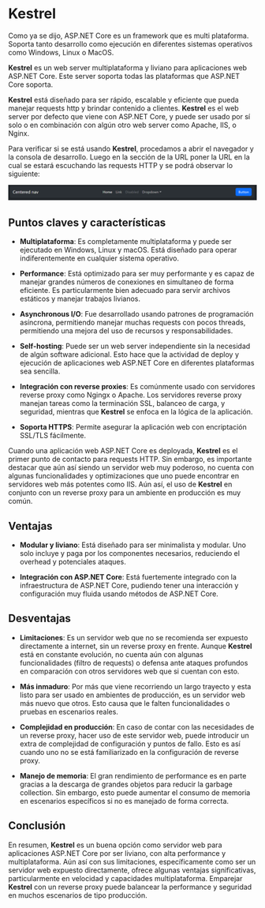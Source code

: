 # Kestrel

Como ya se dijo, ASP.NET Core es un framework que es multi plataforma. Soporta tanto desarrollo como ejecución en diferentes sistemas operativos como Windows, Linux o MacOS.

**Kestrel** es un web server multiplataforma y liviano para aplicaciones web ASP.NET Core. Este server soporta todas las plataformas que ASP.NET Core soporta.

**Kestrel** está diseñado para ser rápido, escalable y eficiente que pueda manejar requests http y brindar contenido a clientes. **Kestrel** es el web server por defecto que viene con ASP.NET Core, y puede ser usado por sí solo o en combinación con algún otro web server como Apache, IIS, o Nginx.

Para verificar si se está usando **Kestrel**, procedamos a abrir el navegador y la consola de desarrollo. Luego en la sección de la URL poner la URL en la cual se estará escuchando las requests HTTP y se podrá observar lo siguiente:

<p align="center">
  <img src="images/image-14.png"/>
</p>

## Puntos claves y características

- **Multiplataforma**: Es completamente multiplataforma y puede ser ejecutado en Windows, Linux y macOS. Está diseñado para operar indiferentemente en cualquier sistema operativo.

- **Performance**: Está optimizado para ser muy performante y es capaz de manejar grandes números de conexiones en simultaneo de forma eficiente. Es particularmente bien adecuado para servir archivos estáticos y manejar trabajos livianos.

- **Asynchronous I/O**: Fue desarrollado usando patrones de programación asíncrona, permitiendo manejar muchas requests con pocos threads, permitiendo una mejora del uso de recursos y responsabilidades.

- **Self-hosting**: Puede ser un web server independiente sin la necesidad de algún software adicional. Esto hace que la actividad de deploy y ejecución de aplicaciones web ASP.NET Core en diferentes plataformas sea sencilla.

- **Integración con reverse proxies**: Es comúnmente usado con servidores reverse proxy como Ngingx o Apache. Los servidores reverse proxy manejan tareas como la terminación SSL, balanceo de carga, y seguridad, mientras que **Kestrel** se enfoca en la lógica de la aplicación.

- **Soporta HTTPS**: Permite asegurar la aplicación web con encriptación SSL/TLS fácilmente.

Cuando una aplicación web ASP.NET Core es deployada, **Kestrel** es el primer punto de contacto para requests HTTP. Sin embargo, es importante destacar que aún así siendo un servidor web muy poderoso, no cuenta con algunas funcionalidades y optimizaciones que uno puede encontrar en servidores web más potentes como IIS. Aún así, el uso de **Kestrel** en conjunto con un reverse proxy para un ambiente en producción es muy común.

## Ventajas

- **Modular y liviano**: Está diseñado para ser minimalista y modular. Uno solo incluye y paga por los componentes necesarios, reduciendo el overhead y potenciales ataques.

- **Integración con ASP.NET Core**: Está fuertemente integrado con la infraestructura de ASP.NET Core, pudiendo tener una interacción y configuración muy fluida usando métodos de ASP.NET Core.

## Desventajas

- **Limitaciones**: Es un servidor web que no se recomienda ser expuesto directamente a internet, sin un reverse proxy en frente. Aunque **Kestrel** está en constante evolución, no cuenta aún con algunas funcionalidades (filtro de requests) o defensa ante ataques profundos en comparación con otros servidores web que si cuentan con esto.

- **Más inmaduro**: Por más que viene recorriendo un largo trayecto y esta listo para ser usado en ambientes de producción, es un servidor web más nuevo que otros. Esto causa que le falten funcionalidades o pruebas en escenarios reales.

- **Complejidad en producción**: En caso de contar con las necesidades de un reverse proxy, hacer uso de este servidor web, puede introducir un extra de complejidad de configuración y puntos de fallo. Esto es así cuando uno no se está familiarizado en la configuración de reverse proxy.

- **Manejo de memoria**: El gran rendimiento de performance es en parte gracias a la descarga de grandes objetos para reducir la garbage collection. Sin embargo, esto puede aumentar el consumo de memoria en escenarios específicos si no es manejado de forma correcta.

## Conclusión

En resumen, **Kestrel** es un buena opción como servidor web para aplicaciones ASP.NET Core por ser liviano, con alta performance y multiplataforma. Aún así con sus limitaciones, específicamente como ser un servidor web expuesto directamente, ofrece algunas ventajas significativas, particularmente en velocidad y capacidades multiplataforma. Emparejar **Kestrel** con un reverse proxy puede balancear la performance y seguridad en muchos escenarios de tipo producción.
